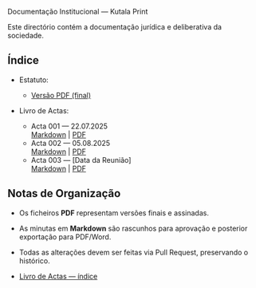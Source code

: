 Documentação Institucional — Kutala Print

Este directório contém a documentação jurídica e deliberativa da sociedade.

## Índice

- Estatuto:
  - [Versão PDF (final)](./estatuto/ESTATUTO_KutalaPrint.pdf)

- Livro de Actas:
  - Acta 001 — 22.07.2025  
    [Markdown](./actas/KP_ACTA_2025_001.md) | [PDF](./outputs/KP_ACTA_2025_001.pdf)
  - Acta 002 — 05.08.2025  
    [Markdown](./actas/KP_ACTA_2025_002.md) | [PDF](./outputs/KP_ACTA_2025_002.pdf)
  - Acta 003 — [Data da Reunião]  
    [Markdown](./actas/KP_ACTA_2025_003.md) | [PDF](./outputs/KP_ACTA_2025_003.pdf)

## Notas de Organização
- Os ficheiros **PDF** representam versões finais e assinadas.
- As minutas em **Markdown** são rascunhos para aprovação e posterior exportação para PDF/Word.
- Todas as alterações devem ser feitas via Pull Request, preservando o histórico.

- [Livro de Actas — índice](./actas/README.md)
